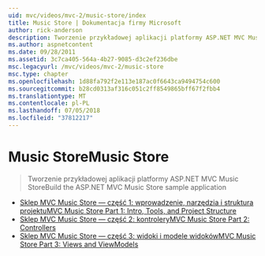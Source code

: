 ```yaml
---
uid: mvc/videos/mvc-2/music-store/index
title: Music Store | Dokumentacja firmy Microsoft
author: rick-anderson
description: Tworzenie przykładowej aplikacji platformy ASP.NET MVC Music Store
ms.author: aspnetcontent
ms.date: 09/28/2011
ms.assetid: 3c7ca405-564a-4b27-9085-d3c2ef236dbe
msc.legacyurl: /mvc/videos/mvc-2/music-store
msc.type: chapter
ms.openlocfilehash: 1d88fa792f2e113e187ac0f6643ca9494754c600
ms.sourcegitcommit: b28cd0313af316c051c2ff8549865bff67f2fbb4
ms.translationtype: MT
ms.contentlocale: pl-PL
ms.lasthandoff: 07/05/2018
ms.locfileid: "37812217"
---
```

<a name="music-store"></a><span data-ttu-id="2ce55-103">Music Store</span><span class="sxs-lookup"><span data-stu-id="2ce55-103">Music Store</span></span>
====================
> <span data-ttu-id="2ce55-104">Tworzenie przykładowej aplikacji platformy ASP.NET MVC Music Store</span><span class="sxs-lookup"><span data-stu-id="2ce55-104">Build the ASP.NET MVC Music Store sample application</span></span>


- [<span data-ttu-id="2ce55-105">Sklep MVC Music Store — część 1: wprowadzenie, narzędzia i struktura projektu</span><span class="sxs-lookup"><span data-stu-id="2ce55-105">MVC Music Store Part 1: Intro, Tools, and Project Structure</span></span>](mvc-music-store-part-1-intro-tools-and-project-structure.md)
- [<span data-ttu-id="2ce55-106">Sklep MVC Music Store — część 2: kontrolery</span><span class="sxs-lookup"><span data-stu-id="2ce55-106">MVC Music Store Part 2: Controllers</span></span>](mvc-music-store-part-2-controllers.md)
- [<span data-ttu-id="2ce55-107">Sklep MVC Music Store — część 3: widoki i modele widoków</span><span class="sxs-lookup"><span data-stu-id="2ce55-107">MVC Music Store Part 3: Views and ViewModels</span></span>](mvc-music-store-part-3-views-and-viewmodels.md)

